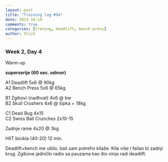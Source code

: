 ```yaml
---
layout: post
title: "Training log #94"
date: 2013-10-19
comments: true
categories: [trening, deadlift, bench press]
author: Stick
---
```


### Week 2, Day 4  

Warm-up  

**superserije (60 sec. odmor)**  

A1 Deadlift 5x6 @ 90kg  
A2 Bench Press 5x6 @ 65kg  

B1 Zgibovi (nadhvat) 4x6 @ bw     
B2 Skull Crushers 4x6 @ šipka + 18kg   

C1 Dead Bug	4x15    
C2 Swiss Ball Crunches 2x10-15   

Zadnje rame	4x20 @ 3kg  
		
HIIT bicikla (40-20) 12 min.  

Deadlift+bench me ubilo, baš sam potrefio kilaže. Kila više i failao bi zadnji krug. Zgibove jadnički radio sa pauzama kao što ninja radi deadlift.